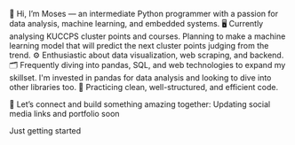 👋 Hi, I’m Moses — an intermediate Python programmer with a passion for data analysis, machine learning, and embedded systems.
🖥️ Currently analysing KUCCPS cluster points and courses. Planning to make a machine learning model that will predict the next cluster points judging from the trend.
⚙️ Enthusiastic about data visualization, web scraping, and backend.
🗂️ Frequently diving into pandas, SQL, and web technologies to expand my skillset. I'm invested in pandas for data analysis and looking to dive into other libraries too.
📝 Practicing clean, well-structured, and efficient code.

🔗 Let’s connect and build something amazing together:
Updating social media links and portfolio soon


<!---
macc72/macc72 is a ✨ special ✨ repository because its `README.md` (this file) appears on your GitHub profile.
You can click the Preview link to take a look at your changes.
---> Just getting started
